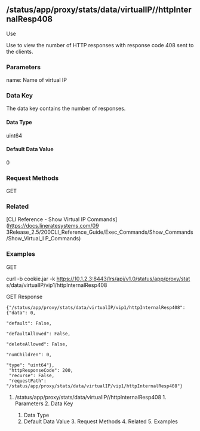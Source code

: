 ## /status/app/proxy/stats/data/virtualIP/<name>/httpInternalResp408

Use

Use to view the number of HTTP responses with response code 408 sent to the
clients.

### Parameters

name: Name of virtual IP

### Data Key

The data key contains the number of responses.

#### Data Type

uint64

#### Default Data Value

0

### Request Methods

GET

### Related

[CLI Reference - Show Virtual IP Commands](https://docs.lineratesystems.com/09
3Release_2.5/200CLI_Reference_Guide/Exec_Commands/Show_Commands/Show_Virtual_I
P_Commands)

### Examples

GET

curl -b cookie.jar -k https://10.1.2.3:8443/lrs/api/v1.0/status/app/proxy/stat
s/data/virtualIP/vip1/httpInternalResp408

GET Response

    
    {"/status/app/proxy/stats/data/virtualIP/vip1/httpInternalResp408": {"data": 0,
                                                                            "default": False,
                                                                            "defaultAllowed": False,
                                                                            "deleteAllowed": False,
                                                                            "numChildren": 0,
                                                                            "type": "uint64"},
     "httpResponseCode": 200,
     "recurse": False,
     "requestPath": "/status/app/proxy/stats/data/virtualIP/vip1/httpInternalResp408"}
    

  1. /status/app/proxy/stats/data/virtualIP/<name>/httpInternalResp408
    1. Parameters
    2. Data Key
      1. Data Type
      2. Default Data Value
    3. Request Methods
    4. Related
    5. Examples

